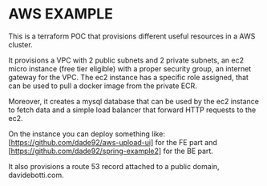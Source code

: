 # AWS EXAMPLE

This is a terraform POC that provisions different useful resources in a AWS cluster.

It provisions a VPC with 2 public subnets and 2 private subnets, an ec2 micro instance (free tier eligible)
with a proper security group, an internet gateway for the VPC. The ec2 instance has a specific role assigned,
that can be used to pull a docker image from the private ECR.

Moreover, it creates a mysql database that can be used by the ec2 instance to fetch data and a simple load balancer
that forward HTTP requests to the ec2.

On the instance you can deploy something like: [https://github.com/dade92/aws-upload-ui] for the FE part and [https://github.com/dade92/spring-example2] for the BE part.

It also provisions a route 53 record attached to a public domain, davidebotti.com.
